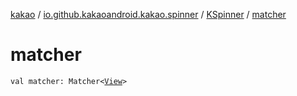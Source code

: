 [kakao](../../index.md) / [io.github.kakaoandroid.kakao.spinner](../index.md) / [KSpinner](index.md) / [matcher](./matcher.md)

# matcher

`val matcher: Matcher<`[`View`](https://developer.android.com/reference/android/view/View.html)`>`